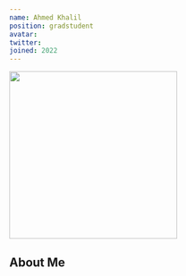 ```yaml
---
name: Ahmed Khalil
position: gradstudent
avatar: 
twitter: 
joined: 2022
---
```


<img width="300" src="{{site.baseurl}}/images/people/{{page.avatar}}" data-action="zoom">

## About Me

<!-- ## My interests
Broadly interested in data, machine learning, and brains. I've done a lot of work with EEG and human memory in the past. Right now I'm excited about:
* Methods for rigorous uncertainty quantification, especially in deep learning
* Decoding brain activity using machine learning + applying to closed-loop algorithms
* Transfer learning / domain adaptation
* Open science initiatives, esp. tools for data standardization and sharing.  -->

